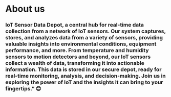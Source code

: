 # About us
 
 ### IoT Sensor Data Depot, a central hub for real-time data collection from a network of IoT sensors. Our system captures, stores, and analyzes data from a variety of sensors, providing valuable insights into environmental conditions, equipment performance, and more. From temperature and humidity sensors to motion detectors and beyond, our IoT sensors collect a wealth of data, transforming it into actionable information. This data is stored in our secure depot, ready for real-time monitoring, analysis, and decision-making. Join us in exploring the power of IoT and the insights it can bring to your fingertips.” 😊